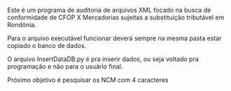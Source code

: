 Este é um programa de auditoria de arquivos XML focado na busca de conformidade de CFOP X Mercadorias sujeitas a substituição tributável em Rondônia.

Para o arquivo executável funcionar deverá sempre na mesma pasta estar copiado o banco de dados.

O arquivo InsertDataDB.py é pra inserir dados, ou seja voltado pra programação e não para o usuário final.

Próximo objetivo é pesquisar os NCM com 4 caracteres